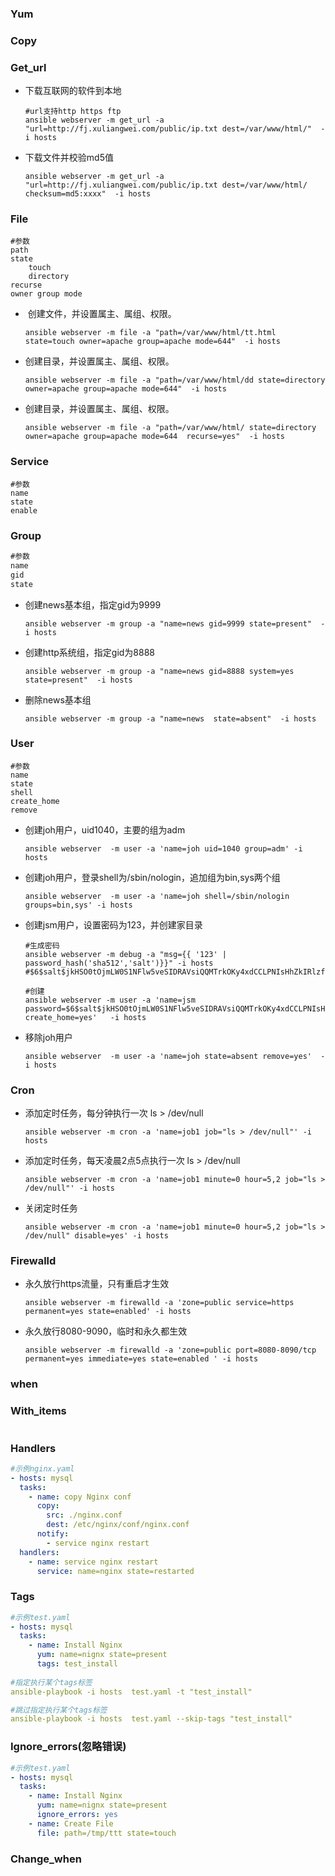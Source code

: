 ### Yum



### Copy



### Get_url

+ 下载互联网的软件到本地

  ```shell
  #url支持http https ftp
  ansible webserver -m get_url -a "url=http://fj.xuliangwei.com/public/ip.txt dest=/var/www/html/"  -i hosts
  ```

+ 下载文件并校验md5值

  ```shell
  ansible webserver -m get_url -a "url=http://fj.xuliangwei.com/public/ip.txt dest=/var/www/html/ checksum=md5:xxxx"  -i hosts
  ```

  

### File

```shell
#参数
path
state
	touch
	directory
recurse
owner group mode
```



+  创建文件，并设置属主、属组、权限。

  ```shell
  ansible webserver -m file -a "path=/var/www/html/tt.html state=touch owner=apache group=apache mode=644"  -i hosts
  ```

+ 创建目录，并设置属主、属组、权限。

  ```shell
  ansible webserver -m file -a "path=/var/www/html/dd state=directory  owner=apache group=apache mode=644"  -i hosts
  ```

+ 创建目录，并设置属主、属组、权限。

  ```shell
  ansible webserver -m file -a "path=/var/www/html/ state=directory  owner=apache group=apache mode=644  recurse=yes"  -i hosts
  ```



### Service

```shell
#参数
name
state
enable
```



### Group

```txt
#参数
name
gid
state
```

+ 创建news基本组，指定gid为9999

  ```shell
  ansible webserver -m group -a "name=news gid=9999 state=present"  -i hosts
  ```

+ 创建http系统组，指定gid为8888

  ```shell
  ansible webserver -m group -a "name=news gid=8888 system=yes state=present"  -i hosts
  ```

+ 删除news基本组

  ```shell
  ansible webserver -m group -a "name=news  state=absent"  -i hosts
  ```

  

### User

```
#参数
name
state
shell
create_home
remove
```

+ 创建joh用户，uid1040，主要的组为adm

  ```
  ansible webserver  -m user -a 'name=joh uid=1040 group=adm' -i hosts
  ```

+ 创建joh用户，登录shell为/sbin/nologin，追加组为bin,sys两个组

  ```
  ansible webserver  -m user -a 'name=joh shell=/sbin/nologin groups=bin,sys' -i hosts 
  ```

+ 创建jsm用户，设置密码为123，并创建家目录

  ```
  #生成密码
  ansible webserver -m debug -a "msg={{ '123' | password_hash('sha512','salt')}}" -i hosts
  #$6$salt$jkHSO0tOjmLW0S1NFlw5veSIDRAVsiQQMTrkOKy4xdCCLPNIsHhZkIRlzfzIvKyXeGdOfCBoW1wJZPLyQ9Qx/1
  
  #创建
  ansible webserver -m user -a 'name=jsm password=$6$salt$jkHSO0tOjmLW0S1NFlw5veSIDRAVsiQQMTrkOKy4xdCCLPNIsHhZkIRlzfzIvKyXeGdOfCBoW1wJZPLyQ9Qx/1  create_home=yes'   -i hosts
  ```

+ 移除joh用户

  ```
  ansible webserver  -m user -a 'name=joh state=absent remove=yes'  -i hosts 
  ```



### Cron

+ 添加定时任务，每分钟执行一次 ls > /dev/null

  ```
  ansible webserver -m cron -a 'name=job1 job="ls > /dev/null"' -i hosts
  ```

+ 添加定时任务，每天凌晨2点5点执行一次 ls > /dev/null

  ```
  ansible webserver -m cron -a 'name=job1 minute=0 hour=5,2 job="ls > /dev/null"' -i hosts
  ```

+ 关闭定时任务

  ```
  ansible webserver -m cron -a 'name=job1 minute=0 hour=5,2 job="ls > /dev/null" disable=yes' -i hosts
  ```



### Firewalld

+ 永久放行https流量，只有重启才生效

  ```
  ansible webserver -m firewalld -a 'zone=public service=https permanent=yes state=enabled' -i hosts
  ```

+ 永久放行8080-9090，临时和永久都生效

  ```
  ansible webserver -m firewalld -a 'zone=public port=8080-8090/tcp permanent=yes immediate=yes state=enabled ' -i hosts
  ```

  

### when



### With_items

```

```



### Handlers

```yaml
#示例nginx.yaml
- hosts: mysql
  tasks:
    - name: copy Nginx conf
      copy: 
        src: ./nginx.conf
        dest: /etc/nginx/conf/nginx.conf
      notify: 
        - service nginx restart
  handlers:
    - name: service nginx restart
      service: name=nginx state=restarted
```



### Tags

```yaml
#示例test.yaml
- hosts: mysql
  tasks:
    - name: Install Nginx
      yum: name=nignx state=present
      tags: test_install
     
#指定执行某个tags标签
ansible-playbook -i hosts  test.yaml -t "test_install"

#跳过指定执行某个tags标签
ansible-playbook -i hosts  test.yaml --skip-tags "test_install"
```



### Ignore_errors(忽略错误)

```yaml
#示例test.yaml
- hosts: mysql
  tasks:
    - name: Install Nginx
      yum: name=nignx state=present
      ignore_errors: yes
    - name: Create File
      file: path=/tmp/ttt state=touch
```





### Change_when

```

```



